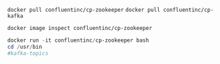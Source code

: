 


`docker pull confluentinc/cp-zookeeper`
`docker pull confluentinc/cp-kafka`

`docker image inspect confluentinc/cp-zookeeper`
```powershell
docker run -it confluentinc/cp-zookeeper bash
cd /usr/bin
#kafka-topics

```
